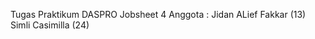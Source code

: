 Tugas Praktikum DASPRO Jobsheet 4 
Anggota : Jidan ALief Fakkar (13)
          Simli Casimilla (24)
